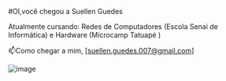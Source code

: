 #OI,você chegou a Suellen Guedes

Atualmente cursando: Redes de Computadores (Escola Senai de Informática) e Hardware (Microcamp Tatuapé )

📫Como chegar a mim, [suellen.guedes.007@gmail.com] 

![image](https://user-images.githubusercontent.com/78150890/120322142-78b89380-c2ba-11eb-9216-1745c07f5a1a.png)






